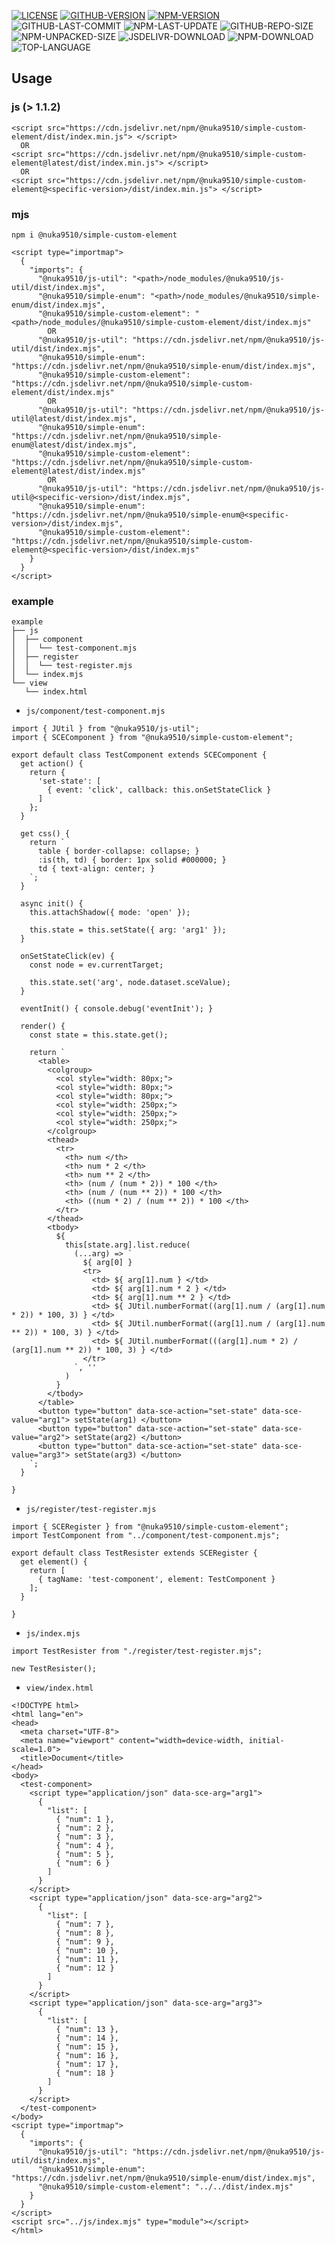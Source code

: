 [![LICENSE][license]][license-url]
[![GITHUB-VERSION][github-version]][github-version-url]
[![NPM-VERSION][npm-version]][npm-version-url]
![GITHUB-LAST-COMMIT][github-last-commit]
![NPM-LAST-UPDATE][npm-last-update]
![GITHUB-REPO-SIZE][github-repo-size]
![NPM-UNPACKED-SIZE][npm-unpacked-size]
![JSDELIVR-DOWNLOAD][jsdelivr-download]
![NPM-DOWNLOAD][npm-download]
![TOP-LANGUAGE][top-language]

[license]: https://img.shields.io/npm/l/%40nuka9510%2Fsimple-custom-element
[license-url]: https://github.com/nuka9510/simple-custom-element/blob/main/LICENSE

[github-version]: https://img.shields.io/github/package-json/v/nuka9510/simple-custom-element?logo=github
[github-version-url]: https://github.com/nuka9510/simple-custom-element

[npm-version]: https://img.shields.io/npm/v/%40nuka9510%2Fsimple-custom-element?logo=npm
[npm-version-url]: https://www.npmjs.com/package/@nuka9510/simple-custom-element

[github-last-commit]: https://img.shields.io/github/last-commit/nuka9510/simple-custom-element?logo=github

[npm-last-update]: https://img.shields.io/npm/last-update/%40nuka9510%2Fsimple-custom-element?logo=npm

[github-repo-size]: https://img.shields.io/github/repo-size/nuka9510/simple-custom-element?logo=github

[npm-unpacked-size]: https://img.shields.io/npm/unpacked-size/%40nuka9510%2Fsimple-custom-element?logo=npm

[jsdelivr-download]: https://img.shields.io/jsdelivr/npm/hm/%40nuka9510/simple-custom-element?logo=jsdelivr

[npm-download]: https://img.shields.io/npm/dm/%40nuka9510%2Fsimple-custom-element?logo=npm

[top-language]: https://img.shields.io/github/languages/top/nuka9510/simple-custom-element

## Usage
### js (> 1.1.2)
```
<script src="https://cdn.jsdelivr.net/npm/@nuka9510/simple-custom-element/dist/index.min.js"> </script>
  OR
<script src="https://cdn.jsdelivr.net/npm/@nuka9510/simple-custom-element@latest/dist/index.min.js"> </script>
  OR
<script src="https://cdn.jsdelivr.net/npm/@nuka9510/simple-custom-element@<specific-version>/dist/index.min.js"> </script>
```
### mjs
```
npm i @nuka9510/simple-custom-element
```
```
<script type="importmap">
  {
    "imports": {
      "@nuka9510/js-util": "<path>/node_modules/@nuka9510/js-util/dist/index.mjs",
      "@nuka9510/simple-enum": "<path>/node_modules/@nuka9510/simple-enum/dist/index.mjs",
      "@nuka9510/simple-custom-element": "<path>/node_modules/@nuka9510/simple-custom-element/dist/index.mjs"
        OR
      "@nuka9510/js-util": "https://cdn.jsdelivr.net/npm/@nuka9510/js-util/dist/index.mjs",
      "@nuka9510/simple-enum": "https://cdn.jsdelivr.net/npm/@nuka9510/simple-enum/dist/index.mjs",
      "@nuka9510/simple-custom-element": "https://cdn.jsdelivr.net/npm/@nuka9510/simple-custom-element/dist/index.mjs"
        OR
      "@nuka9510/js-util": "https://cdn.jsdelivr.net/npm/@nuka9510/js-util@latest/dist/index.mjs",
      "@nuka9510/simple-enum": "https://cdn.jsdelivr.net/npm/@nuka9510/simple-enum@latest/dist/index.mjs",
      "@nuka9510/simple-custom-element": "https://cdn.jsdelivr.net/npm/@nuka9510/simple-custom-element@latest/dist/index.mjs"
        OR
      "@nuka9510/js-util": "https://cdn.jsdelivr.net/npm/@nuka9510/js-util@<specific-version>/dist/index.mjs",
      "@nuka9510/simple-enum": "https://cdn.jsdelivr.net/npm/@nuka9510/simple-enum@<specific-version>/dist/index.mjs",
      "@nuka9510/simple-custom-element": "https://cdn.jsdelivr.net/npm/@nuka9510/simple-custom-element@<specific-version>/dist/index.mjs"
    }
  }
</script>
```
### example
```
example
├── js
│  ├── component
│  │  └── test-component.mjs
│  ├── register
│  │  └── test-register.mjs
│  └── index.mjs
└── view
   └── index.html
```
- `js/component/test-component.mjs`
```
import { JUtil } from "@nuka9510/js-util";
import { SCEComponent } from "@nuka9510/simple-custom-element";

export default class TestComponent extends SCEComponent {
  get action() {
    return {
      'set-state': [
        { event: 'click', callback: this.onSetStateClick }
      ]
    };
  }

  get css() {
    return `
      table { border-collapse: collapse; }
      :is(th, td) { border: 1px solid #000000; }
      td { text-align: center; }
    `;
  }

  async init() {
    this.attachShadow({ mode: 'open' });

    this.state = this.setState({ arg: 'arg1' });
  }

  onSetStateClick(ev) {
    const node = ev.currentTarget;

    this.state.set('arg', node.dataset.sceValue);
  }

  eventInit() { console.debug('eventInit'); }

  render() {
    const state = this.state.get();

    return `
      <table>
        <colgroup>
          <col style="width: 80px;">
          <col style="width: 80px;">
          <col style="width: 80px;">
          <col style="width: 250px;">
          <col style="width: 250px;">
          <col style="width: 250px;">
        </colgroup>
        <thead>
          <tr>
            <th> num </th>
            <th> num * 2 </th>
            <th> num ** 2 </th>
            <th> (num / (num * 2)) * 100 </th>
            <th> (num / (num ** 2)) * 100 </th>
            <th> ((num * 2) / (num ** 2)) * 100 </th>
          </tr>
        </thead>
        <tbody>
          ${
            this[state.arg].list.reduce(
              (...arg) => `
                ${ arg[0] }
                <tr>
                  <td> ${ arg[1].num } </td>
                  <td> ${ arg[1].num * 2 } </td>
                  <td> ${ arg[1].num ** 2 } </td>
                  <td> ${ JUtil.numberFormat((arg[1].num / (arg[1].num * 2)) * 100, 3) } </td>
                  <td> ${ JUtil.numberFormat((arg[1].num / (arg[1].num ** 2)) * 100, 3) } </td>
                  <td> ${ JUtil.numberFormat(((arg[1].num * 2) / (arg[1].num ** 2)) * 100, 3) } </td>
                </tr>
              `, ''
            )
          }
        </tbody>
      </table>
      <button type="button" data-sce-action="set-state" data-sce-value="arg1"> setState(arg1) </button>
      <button type="button" data-sce-action="set-state" data-sce-value="arg2"> setState(arg2) </button>
      <button type="button" data-sce-action="set-state" data-sce-value="arg3"> setState(arg3) </button>
    `;
  }

}
```
- `js/register/test-register.mjs`
```
import { SCERegister } from "@nuka9510/simple-custom-element";
import TestComponent from "../component/test-component.mjs";

export default class TestResister extends SCERegister {
  get element() {
    return [
      { tagName: 'test-component', element: TestComponent }
    ];
  }

}
```
- `js/index.mjs`
```
import TestResister from "./register/test-register.mjs";

new TestResister();
```
- `view/index.html`
```
<!DOCTYPE html>
<html lang="en">
<head>
  <meta charset="UTF-8">
  <meta name="viewport" content="width=device-width, initial-scale=1.0">
  <title>Document</title>
</head>
<body>
  <test-component>
    <script type="application/json" data-sce-arg="arg1">
      {
        "list": [
          { "num": 1 },
          { "num": 2 },
          { "num": 3 },
          { "num": 4 },
          { "num": 5 },
          { "num": 6 }
        ]
      }
    </script>
    <script type="application/json" data-sce-arg="arg2">
      {
        "list": [
          { "num": 7 },
          { "num": 8 },
          { "num": 9 },
          { "num": 10 },
          { "num": 11 },
          { "num": 12 }
        ]
      }
    </script>
    <script type="application/json" data-sce-arg="arg3">
      {
        "list": [
          { "num": 13 },
          { "num": 14 },
          { "num": 15 },
          { "num": 16 },
          { "num": 17 },
          { "num": 18 }
        ]
      }
    </script>
  </test-component>
</body>
<script type="importmap">
  {
    "imports": {
      "@nuka9510/js-util": "https://cdn.jsdelivr.net/npm/@nuka9510/js-util/dist/index.mjs",
      "@nuka9510/simple-enum": "https://cdn.jsdelivr.net/npm/@nuka9510/simple-enum/dist/index.mjs",
      "@nuka9510/simple-custom-element": "../../dist/index.mjs"
    }
  }
</script>
<script src="../js/index.mjs" type="module"></script>
</html>
```